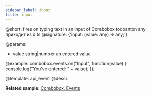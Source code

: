```yaml
---
sidebar_label: input
title: input
---          
```


@short: fires on typing text in an input of Combobox
todoanton any приходит из d.ts
@signature: {'input: (value: any) => any;'}

@params:
- value     string|number       an entered value

@example:
combobox.events.on("Input", function(value) {
    console.log("You've entered: " + value);
});


@template: api_event
@descr:

**Related sample**: [Combobox. Events](https://snippet.dhtmlx.com/n70eqx5l)

